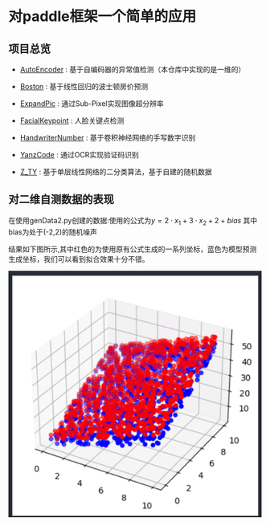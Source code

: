 # 对paddle框架一个简单的应用

## 项目总览

+  [AutoEncoder](https://www.paddlepaddle.org.cn/documentation/docs/zh/practices/time_series/autoencoder.html) : 基于自编码器的异常值检测（本仓库中实现的是一维的）

+  [Boston](https://www.paddlepaddle.org.cn/documentation/docs/zh/tutorial/quick_start/linear_regression/linear_regression.html#id1) : 基于线性回归的波士顿房价预测

+  [ExpandPic](https://www.paddlepaddle.org.cn/documentation/docs/zh/tutorial/cv_case/super_resolution_sub_pixel/super_resolution_sub_pixel.html) : 通过Sub-Pixel实现图像超分辨率

+  [FacialKeypoint](https://www.paddlepaddle.org.cn/documentation/docs/zh/practices/cv/landmark_detection.html) : 人脸关键点检测

+  [HandwriterNumber](https://www.paddlepaddle.org.cn/documentation/docs/zh/tutorial/quick_start/linear_regression/linear_regression.html#id1) : 基于卷积神经网络的手写数字识别

+  [YanzCode](https://www.paddlepaddle.org.cn/documentation/docs/zh/practices/cv/image_ocr.html) : 通过OCR实现验证码识别

+  [Z_TY](../../) : 基于单层线性网络的二分类算法，基于自建的随机数据

## 对二维自测数据的表现

在使用genData2.py创建的数据:使用的公式为$y=2 \cdot x_1+3 \cdot x_2 + 2 + bias$ 其中bias为处于(-2,2)的随机噪声

结果如下图所示,其中红色的为使用原有公式生成的一系列坐标，蓝色为模型预测生成坐标，我们可以看到拟合效果十分不错。


![二维图示](./markdown/image/2d.png
)
